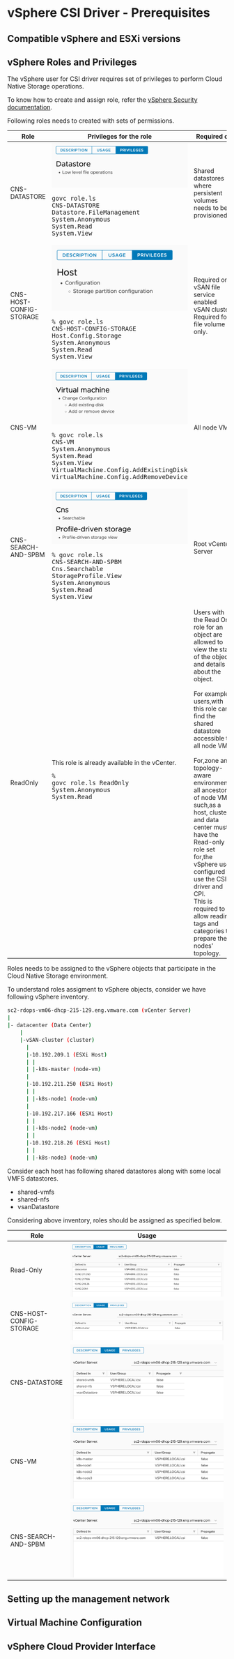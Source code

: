 <!-- markdownlint-disable MD033 -->
# vSphere CSI Driver - Prerequisites

## Compatible vSphere and ESXi versions

## vSphere Roles and Privileges

The vSphere user for CSI driver requires set of privileges to perform Cloud Native Storage operations.

To know how to create and assign role, refer the [vSphere Security documentation](https://docs.vmware.com/en/VMware-vSphere/7.0/com.vmware.vsphere.security.doc/GUID-41E5E52E-A95B-4E81-9724-6AD6800BEF78.html).

Following roles needs to created with sets of permissions.

| Role                    | Privileges for the role | Required on                                                                                                                                                                                                                                                                                                                                                                                                                                                                                                              |
|-------------------------|-------------------------|--------------------------------------------------------------------------------------------------------------------------------------------------------------------------------------------------------------------------------------------------------------------------------------------------------------------------------------------------------------------------------------------------------------------------------------------------------------------------------------------------------------------------|
| CNS-DATASTORE           | ![ROLE-CNS-DATASTORE](https://raw.githubusercontent.com/kubernetes-sigs/vsphere-csi-driver/master/docs/images/ROLE-CNS-DATASTORE.png)<br><pre lang="bash">govc role.ls CNS-DATASTORE<br>Datastore.FileManagement<br>System.Anonymous<br>System.Read<br>System.View<br></pre>| Shared datastores where persistent volumes needs to be provisioned..                                                                                                                                                                                                                                                                                                                                                                                                                                                     |
| CNS-HOST-CONFIG-STORAGE | ![ROLE-CNS-HOST-CONFIG-STORAGE](https://raw.githubusercontent.com/kubernetes-sigs/vsphere-csi-driver/master/docs/images/ROLE-CNS-HOST-CONFIG-STORAGE.png)<br><pre lang="bash">% govc role.ls CNS-HOST-CONFIG-STORAGE<br>Host.Config.Storage<br>System.Anonymous<br>System.Read<br>System.View<br></pre>| Required on vSAN file service enabled vSAN cluster. Required for file volume only.                                                                                                                                                                                                                                                                                                                                                                                                                                       |
| CNS-VM                  | ![ROLE-CNS-VM](https://raw.githubusercontent.com/kubernetes-sigs/vsphere-csi-driver/master/docs/images/ROLE-CNS-VM.png)<br><pre lang="bash">% govc role.ls CNS-VM<br>System.Anonymous<br>System.Read<br>System.View<br>VirtualMachine.Config.AddExistingDisk<br>VirtualMachine.Config.AddRemoveDevice<br></pre>| All node VMs                                                                                                                                                                                                                                                                                                                                                                                                                                                                                                             |
| CNS-SEARCH-AND-SPBM     | ![ROLE-CNS-SEARCH-AND-SPBM](https://raw.githubusercontent.com/kubernetes-sigs/vsphere-csi-driver/master/docs/images/ROLE-CNS-SEARCH-AND-SPBM.png)<br><pre lang="bash">% govc role.ls CNS-SEARCH-AND-SPBM<br>Cns.Searchable<br>StorageProfile.View<br>System.Anonymous<br>System.Read<br>System.View<br></pre>| Root vCenter Server                                                                                                                                                                                                                                                                                                                                                                                                                                                                                                      |
| ReadOnly                | This role is already available in the vCenter.<br><pre lang="bash">% govc role.ls ReadOnly<br>System.Anonymous<br>System.Read<br></pre>| Users with the Read Only role for an object are allowed to view the state of the object and details about the object.<br><br>For example, users,with this role can find the shared datastore accessible to all node VMs.<br><br>For,zone and topology-aware environments, all ancestors of node VMs, such,as a host, cluster, and data center must have the Read-only role set for,the vSphere user configured to use the CSI driver and CPI.<br>This is required to allow reading tags and categories to prepare the nodes' topology. |

Roles needs to be assigned to the vSphere objects that participate in the Cloud Native Storage environment.

To understand roles assigment to vSphere objects, consider we have following vSphere inventory.

```bash
sc2-rdops-vm06-dhcp-215-129.eng.vmware.com (vCenter Server)
|
|- datacenter (Data Center)
    |
    |-vSAN-cluster (cluster)
      |
      |-10.192.209.1 (ESXi Host)
      | |
      | |-k8s-master (node-vm)
      |
      |-10.192.211.250 (ESXi Host)
      | |
      | |-k8s-node1 (node-vm)
      |
      |-10.192.217.166 (ESXi Host)
      | |
      | |-k8s-node2 (node-vm)
      | |
      |-10.192.218.26 (ESXi Host)
      | |
      | |-k8s-node3 (node-vm)
```

Consider each host has following shared datastores along with some local VMFS datastores.

- shared-vmfs
- shared-nfs
- vsanDatastore

Considering above inventory, roles should be assigned as specified below.

| Role  | Usage  |
|---|---|
| Read-Only | ![READ-ONLY-USAGE](https://raw.githubusercontent.com/kubernetes-sigs/vsphere-csi-driver/master/docs/images/READ-ONLY-USAGE.png)  |
| CNS-HOST-CONFIG-STORAGE | ![HOST-CONFIG-STORAGE-USAGE](https://raw.githubusercontent.com/kubernetes-sigs/vsphere-csi-driver/master/docs/images/HOST-CONFIG-STORAGE-USAGE.png)   |
| CNS-DATASTORE | ![CNS-DATASTORE-USAGE](https://raw.githubusercontent.com/kubernetes-sigs/vsphere-csi-driver/master/docs/images/CNS-DATASTORE-USAGE.png)  |
| CNS-VM | ![CNS-VM-USAGE](https://raw.githubusercontent.com/kubernetes-sigs/vsphere-csi-driver/master/docs/images/CNS-VM-USAGE.png)  |
| CNS-SEARCH-AND-SPBM | ![CNS-SEARCH-AND-SPBM-USAGE](https://raw.githubusercontent.com/kubernetes-sigs/vsphere-csi-driver/master/docs/images/CNS-SEARCH-AND-SPBM-USAGE.png)  |

## Setting up the management network

## Virtual Machine Configuration

## vSphere Cloud Provider Interface
